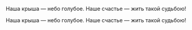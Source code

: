 Наша крыша — небо голубое.
Наше счастье — жить такой судьбою!

Наша крыша — небо голубое.
Наше счастье — жить такой судьбою!